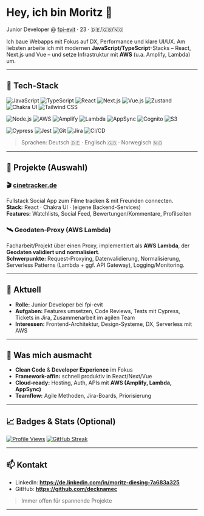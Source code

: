# Hey, ich bin Moritz 👋

Junior Developer @ [fpi-evit](https://fpi-evit.de) · 23 · 🇩🇪/🇬🇧/🇳🇴

Ich baue Webapps mit Fokus auf DX, Performance und klare UI/UX. Am liebsten arbeite ich mit modernen **JavaScript/TypeScript**-Stacks – React, Next.js und Vue – und setze Infrastruktur mit **AWS** (u.a. Amplify, Lambda) um.

---

## 🔧 Tech-Stack

<!-- Frontend -->

![JavaScript](https://img.shields.io/badge/JavaScript-ES6+-F7DF1E?logo=javascript&logoColor=000&labelColor=fff)
![TypeScript](https://img.shields.io/badge/TypeScript-4%2B-3178C6?logo=typescript&logoColor=fff&labelColor=fff)
![React](https://img.shields.io/badge/React-18-61DAFB?logo=react&logoColor=000&labelColor=fff)
![Next.js](https://img.shields.io/badge/Next.js-14-000000?logo=nextdotjs&logoColor=fff&labelColor=fff)
![Vue.js](https://img.shields.io/badge/Vue.js-3-4FC08D?logo=vuedotjs&logoColor=fff&labelColor=fff)
![Zustand](https://img.shields.io/badge/Zustand-State%20Mgmt-000?logo=react&logoColor=61DAFB&labelColor=fff)
![Chakra UI](https://img.shields.io/badge/Chakra%20UI-Design%20System-319795?logo=chakraui&logoColor=fff&labelColor=fff)
![Tailwind CSS](https://img.shields.io/badge/Tailwind%20CSS-Utility--First-06B6D4?logo=tailwindcss&logoColor=fff&labelColor=fff)

<!-- Backend & Cloud -->

![Node.js](https://img.shields.io/badge/Node.js-18+-339933?logo=nodedotjs&logoColor=fff&labelColor=fff)
![AWS](https://img.shields.io/badge/AWS-Cloud-232F3E?logo=amazonaws&logoColor=ff9a00&labelColor=fff)
![Amplify](https://img.shields.io/badge/AWS%20Amplify-Hosting/Auth-FF9900?logo=awsamplify&logoColor=000&labelColor=fff)
![Lambda](https://img.shields.io/badge/AWS%20Lambda-Serverless-FF9900?logo=awslambda&logoColor=000&labelColor=fff)
![AppSync](https://img.shields.io/badge/AWS%20AppSync-GraphQL-FF9900?logo=awsappsync&logoColor=000&labelColor=fff)
![Cognito](https://img.shields.io/badge/AWS%20Cognito-Auth-6A3E91?logo=amazoncognito&logoColor=fff&labelColor=fff)
![S3](https://img.shields.io/badge/Amazon%20S3-Storage-569A31?logo=amazons3&logoColor=fff&labelColor=fff)

<!-- Testing & Workflow -->

![Cypress](https://img.shields.io/badge/Cypress-E2E-17202C?logo=cypress&logoColor=fff&labelColor=fff)
![Jest](https://img.shields.io/badge/Jest-Tests-C21325?logo=jest&logoColor=fff&labelColor=fff)
![Git](https://img.shields.io/badge/Git-Versioning-F05032?logo=git&logoColor=fff&labelColor=fff)
![Jira](https://img.shields.io/badge/Jira-Boards-0052CC?logo=jira&logoColor=fff&labelColor=fff)
![CI/CD](https://img.shields.io/badge/CI%2FCD-Basics-000000?logo=githubactions&logoColor=fff&labelColor=fff)

> Sprachen: Deutsch 🇩🇪 · Englisch 🇬🇧 · Norwegisch 🇳🇴

---

## 🚀 Projekte (Auswahl)

### 🎬 [cinetracker.de](https://cinetracker.de)

Fullstack Social App zum Filme tracken & mit Freunden connecten.  
**Stack:** React · Chakra UI · (eigene Backend-Services)  
**Features:** Watchlists, Social Feed, Bewertungen/Kommentare, Profilseiten

### 🛰️ Geodaten-Proxy (AWS Lambda)

Facharbeit/Projekt über einen Proxy, implementiert als **AWS Lambda**, der **Geodaten validiert und normalisiert**.  
**Schwerpunkte:** Request-Proxying, Datenvalidierung, Normalisierung, Serverless Patterns (Lambda + ggf. API Gateway), Logging/Monitoring.

---

## 💼 Aktuell

- **Rolle:** Junior Developer bei fpi-evit
- **Aufgaben:** Features umsetzen, Code Reviews, Tests mit Cypress, Tickets in Jira, Zusammenarbeit im agilen Team
- **Interessen:** Frontend-Architektur, Design-Systeme, DX, Serverless mit AWS

---

## 🧠 Was mich ausmacht

- **Clean Code** & **Developer Experience** im Fokus
- **Framework-affin:** schnell produktiv in React/Next/Vue
- **Cloud-ready:** Hosting, Auth, APIs mit **AWS (Amplify, Lambda, AppSync)**
- **Teamflow:** Agile Methoden, Jira-Boards, Priorisierung

---

## 📈 Badges & Stats (Optional)

[![Profile Views](https://komarev.com/ghpvc/?username=decknamec&style=flat)](https://github.com/decknamec)
[![GitHub Streak](https://streak-stats.demolab.com?user=decknamec)](https://git.io/streak-stats)

---

## 📫 Kontakt

- LinkedIn: **https://de.linkedin.com/in/moritz-diesing-7a683a325**
- GitHub: **https://github.com/decknamec**

> Immer offen für spannende Projekte

---
